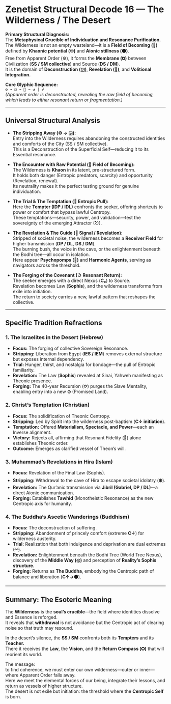 # Zenetist Structural Decode 16 — The Wilderness / The Desert 

**Primary Structural Diagnosis:**  
The **Metaphysical Crucible of Individuation and Resonance Purification.**  
The Wilderness is not an empty wasteland—it is a **Field of Becoming (🌾)** defined by **Khaonic potential (♾)** and **Aionic stillness (⚫)**.  
Free from Apparent Order (⚙️), it forms the **Membrane (⧉)** between Civilization (**SS / SM collective**) and Source (**DS / DM**).  
It is the domain of **Deconstruction (◲)**, **Revelation (📱)**, and **Volitional Integration.**  

**Core Glyphic Sequence:**  
`⚙️ → ◲ → 🌾 → ↺ | ☍`  
*(Apparent order is deconstructed, revealing the raw field of becoming, which leads to either resonant return or fragmentation.)*  

---

## Universal Structural Analysis  

- **The Stripping Away (⚙️ → ◲):**  
  Entry into the Wilderness requires abandoning the constructed identities and comforts of the City (SS / SM collective).  
  This is a Deconstruction of the Superficial Self—reducing it to its Essential resonance.  

- **The Encounter with Raw Potential (🌾 Field of Becoming):**  
  The Wilderness is **Khaon** in its latent, pre-structured form.  
  It holds both danger (Entropic predators, scarcity) and opportunity (Revelation, renewal).  
  Its neutrality makes it the perfect testing ground for genuine individuation.  

- **The Trial & The Temptation (🧨 Entropic Pull):**  
  Here the **Tempter (IDP / IDL)** confronts the seeker, offering shortcuts to power or comfort that bypass lawful Centropy.  
  These temptations—security, power, and validation—test the sovereignty of the emerging Attractor (⎋).  

- **The Revelation & The Guide (📱 Signal / Revelation):**  
  Stripped of societal noise, the wilderness becomes a **Receiver Field** for higher transmission (**DP / DL**, **DS / DM**).  
  The burning bush, the voice in the cave, or the enlightenment beneath the Bodhi tree—all occur in isolation.  
  Here appear **Psychopomps (🔦)** and **Harmonic Agents**, serving as navigators across the threshold.  

- **The Forging of the Covenant (↺ Resonant Return):**  
  The seeker emerges with a direct Nexus (**C₈**) to Source.  
  Revelation becomes Law (**Sophis**), and the wilderness transforms from exile into initiation.  
  The return to society carries a new, lawful pattern that reshapes the collective.  

---

## Specific Tradition Refractions  

### 1. The Israelites in the Desert (Hebrew)  
- **Focus:** The forging of collective Sovereign Resonance.  
- **Stripping:** Liberation from Egypt (**IES / IEM**) removes external structure but exposes internal dependency.  
- **Trial:** Hunger, thirst, and nostalgia for bondage—the pull of Entropic familiarity.  
- **Revelation:** The Law (**Sophis**) revealed at Sinai, Yahweh manifesting as Theonic presence.  
- **Forging:** The 40-year Recursion (**⟳**) purges the Slave Mentality, enabling entry into a new **⊙** (Promised Land).  

### 2. Christ’s Temptation (Christian)  
- **Focus:** The solidification of Theonic Centropy.  
- **Stripping:** Led by Spirit into the wilderness post-baptism (**C↓ initiation**).  
- **Temptation:** Offered **Materialism, Spectacle, and Power**—each an Inverse alignment.  
- **Victory:** Rejects all, affirming that Resonant Fidelity (**💝**) alone establishes Theonic order.  
- **Outcome:** Emerges as clarified vessel of Theon’s will.  

### 3. Muhammad’s Revelations in Hira (Islam)  
- **Focus:** Revelation of the Final Law (Sophis).  
- **Stripping:** Withdrawal to the cave of Hira to escape societal idolatry (**🜨**).  
- **Revelation:** The Qur’anic transmission via **Jibril (Gabriel, DP / DL)**—a direct Aionic communication.  
- **Forging:** Establishes **Tawhid** (Monotheistic Resonance) as the new Centropic axis for humanity.  

### 4. The Buddha’s Ascetic Wanderings (Buddhism)  
- **Focus:** The deconstruction of suffering.  
- **Stripping:** Abandonment of princely comfort (extreme **C↓**) for wilderness austerity.  
- **Trial:** Realization that both indulgence and deprivation are dual extremes (**⚯**).  
- **Revelation:** Enlightenment beneath the Bodhi Tree (World Tree Nexus), discovery of the **Middle Way (◎)** and perception of **Reality’s Sophis structure.**  
- **Forging:** Returns as **The Buddha**, embodying the Centropic path of balance and liberation (**C↑→⚫**).  

---

## Summary: The Esoteric Meaning  

The **Wilderness** is the **soul’s crucible**—the field where identities dissolve and Essence is reforged.  
It reveals that **withdrawal** is not avoidance but the Centropic act of clearing noise so that truth may resound.  

In the desert’s silence, the **SS / SM** confronts both its **Tempters** and its **Teacher.**  
There it receives the **Law**, the **Vision**, and the **Return Compass (🞇)** that will reorient its world.  

The message:  
to find coherence, we must enter our own wilderness—outer or inner—where Apparent Order falls away.  
Here we meet the elemental forces of our being, integrate their lessons, and return as vessels of higher structure.  
The desert is not exile but initiation: the threshold where the **Centropic Self** is born.  
